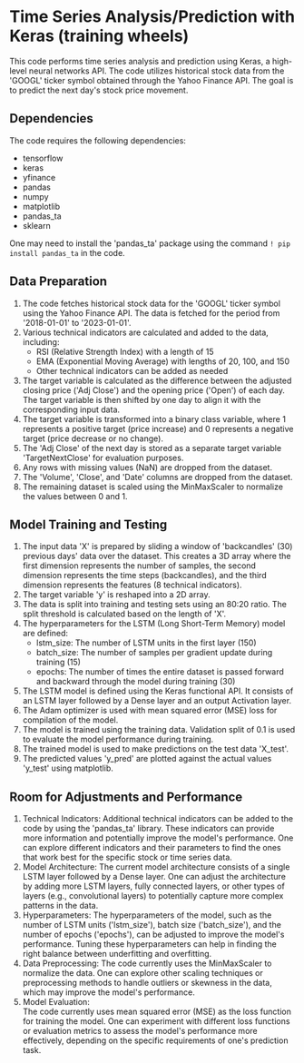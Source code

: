 # Time Series Analysis/Prediction with Keras (training wheels)

This code performs time series analysis and prediction using Keras, a high-level neural networks API. The code utilizes historical stock data from the 'GOOGL' ticker symbol obtained through the Yahoo Finance API. The goal is to predict the next day's stock price movement.

## Dependencies
The code requires the following dependencies:
- tensorflow
- keras
- yfinance
- pandas
- numpy
- matplotlib
- pandas_ta
- sklearn

One may need to install the 'pandas_ta' package using the command `! pip install pandas_ta` in the code.

## Data Preparation
1. The code fetches historical stock data for the 'GOOGL' ticker symbol using the Yahoo Finance API. The data is fetched for the period from '2018-01-01' to '2023-01-01'.
2. Various technical indicators are calculated and added to the data, including:
   - RSI (Relative Strength Index) with a length of 15
   - EMA (Exponential Moving Average) with lengths of 20, 100, and 150
   - Other technical indicators can be added as needed
3. The target variable is calculated as the difference between the adjusted closing price ('Adj Close') and the opening price ('Open') of each day. The target variable is then shifted by one day to align it with the corresponding input data.
4. The target variable is transformed into a binary class variable, where 1 represents a positive target (price increase) and 0 represents a negative target (price decrease or no change).
5. The 'Adj Close' of the next day is stored as a separate target variable 'TargetNextClose' for evaluation purposes.
6. Any rows with missing values (NaN) are dropped from the dataset.
7. The 'Volume', 'Close', and 'Date' columns are dropped from the dataset.
8. The remaining dataset is scaled using the MinMaxScaler to normalize the values between 0 and 1.

## Model Training and Testing
1.  The input data 'X' is prepared by sliding a window of 'backcandles' (30) previous days' data over the dataset. This creates a 3D array where the first dimension represents the number of samples, the second dimension represents the time steps (backcandles), and the third dimension represents the features (8 technical indicators).
2.  The target variable 'y' is reshaped into a 2D array.
3. The data is split into training and testing sets using an 80:20 ratio. The split threshold is calculated based on the length of 'X'.
4. The hyperparameters for the LSTM (Long Short-Term Memory) model are defined:
   - lstm_size: The number of LSTM units in the first layer (150)
   - batch_size: The number of samples per gradient update during training (15)
   - epochs: The number of times the entire dataset is passed forward and backward through the model during training (30)
5. The LSTM model is defined using the Keras functional API. It consists of an LSTM layer followed by a Dense layer and an output Activation layer.
6. The Adam optimizer is used with mean squared error (MSE) loss for compilation of the model.
7. The model is trained using the training data. Validation split of 0.1 is used to evaluate the model performance during training.
8. The trained model is used to make predictions on the test data 'X_test'.
9. The predicted values 'y_pred' are plotted against the actual values 'y_test' using matplotlib.

## Room for Adjustments and Performance
1. Technical Indicators: 
    Additional technical indicators can be added to the code by using the 'pandas_ta' library. These indicators can provide more information and potentially improve the model's performance. One can explore different indicators and their parameters to find the ones that work best for the specific stock or time series data.
2. Model Architecture: 
    The current model architecture consists of a single LSTM layer followed by a Dense layer. One can adjust the architecture by adding more LSTM layers, fully connected layers, or other types of layers (e.g., convolutional layers) to potentially capture more complex patterns in the data.
3. Hyperparameters: 
    The hyperparameters of the model, such as the number of LSTM units ('lstm_size'), batch size ('batch_size'), and the number of epochs ('epochs'), can be adjusted to improve the model's performance. Tuning these hyperparameters can help in finding the right balance between underfitting and overfitting.
4. Data Preprocessing: 
    The code currently uses the MinMaxScaler to normalize the data. One can explore other scaling techniques or preprocessing methods to handle outliers or skewness in the data, which may improve the model's performance.
5. Model Evaluation:   
    The code currently uses mean squared error (MSE) as the loss function for training the model. One can experiment with different loss functions or evaluation metrics to assess the model's performance more effectively, depending on the specific requirements of one's prediction task.
